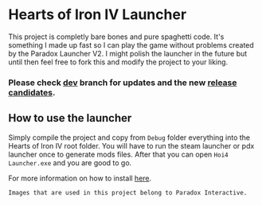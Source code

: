 # Hearts of Iron IV Launcher

This project is completly bare bones and pure spaghetti code. It's something I made up fast so I can play the game without problems created by the Paradox Launcher V2. I might polish the launcher in the future but until then feel free to fork this and modify the project to your liking.

### Please check [dev](https://github.com/Xferno2/Hearts-Of-Iron-IV-Launcher/tree/dev) branch for updates and the new [release candidates](https://github.com/Xferno2/Hearts-Of-Iron-IV-Launcher/releases).

## How to use the launcher

Simply compile the project and copy from `Debug` folder everything into the Hearts of Iron IV root folder. You will have to run the steam launcher or pdx launcher once to generate mods files. After that you can open `Hoi4 Launcher.exe` and you are good to go.

For more information on how to install [here](https://github.com/Xferno2/Hearts-Of-Iron-IV-Launcher/issues/1).


`Images that are used in this project belong to Paradox Interactive.`
